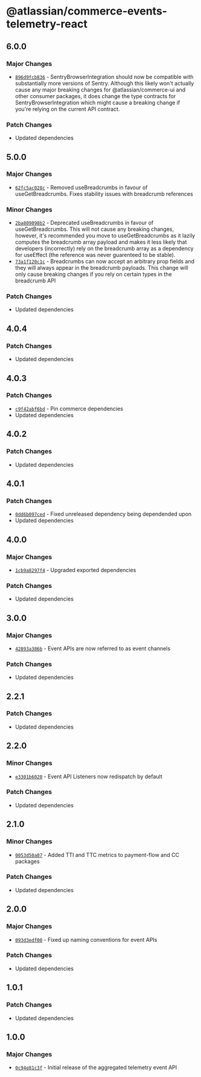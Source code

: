 # @atlassian/commerce-events-telemetry-react

## 6.0.0

### Major Changes

- [`896d9fcb836`](https://bitbucket.org/atlassian/atlassian-frontend/commits/896d9fcb836) - SentryBrowserIntegration should now be compatible with substantially more versions of Sentry. Although this likely won't actually cause any major breaking changes for @atlassian/commerce-ui and other consumer packages, it does change the type contracts for SentryBrowserIntegration which might cause a breaking change if you're relying on the current API contract.

### Patch Changes

- Updated dependencies

## 5.0.0

### Major Changes

- [`62fc5ac028c`](https://bitbucket.org/atlassian/atlassian-frontend/commits/62fc5ac028c) - Removed useBreadcrumbs in favour of useGetBreadcrumbs. Fixes stability issues with breadcrumb references

### Minor Changes

- [`2ba809098b2`](https://bitbucket.org/atlassian/atlassian-frontend/commits/2ba809098b2) - Deprecated useBreadcrumbs in favour of useGetBreadcrumbs. This will not cause any breaking changes, however, it's recommended you move to useGetBreadcrumbs as it lazily computes the breadcrumb array payload and makes it less likely that developers (incorrectly) rely on the breadcrumb array as a dependency for useEffect (the reference was never guarenteed to be stable).
- [`73a1f120c1c`](https://bitbucket.org/atlassian/atlassian-frontend/commits/73a1f120c1c) - Breadcrumbs can now accept an arbitrary prop fields and they will always appear in the breadcrumb payloads. This change will only cause breaking changes if you rely on certain types in the breadcrumb API

### Patch Changes

- Updated dependencies

## 4.0.4

### Patch Changes

- Updated dependencies

## 4.0.3

### Patch Changes

- [`c9f42abf6bd`](https://bitbucket.org/atlassian/atlassian-frontend/commits/c9f42abf6bd) - Pin commerce dependencies
- Updated dependencies

## 4.0.2

### Patch Changes

- Updated dependencies

## 4.0.1

### Patch Changes

- [`0dd6b097ced`](https://bitbucket.org/atlassian/atlassian-frontend/commits/0dd6b097ced) - Fixed unreleased dependency being dependended upon
- Updated dependencies

## 4.0.0

### Major Changes

- [`1cb9a8297f4`](https://bitbucket.org/atlassian/atlassian-frontend/commits/1cb9a8297f4) - Upgraded exported dependencies

### Patch Changes

- Updated dependencies

## 3.0.0

### Major Changes

- [`42893a386b`](https://bitbucket.org/atlassian/atlassian-frontend/commits/42893a386b) - Event APIs are now referred to as event channels

### Patch Changes

- Updated dependencies

## 2.2.1

### Patch Changes

- Updated dependencies

## 2.2.0

### Minor Changes

- [`e3301b6020`](https://bitbucket.org/atlassian/atlassian-frontend/commits/e3301b6020) - Event API Listeners now redispatch by default

### Patch Changes

- Updated dependencies

## 2.1.0

### Minor Changes

- [`0053d50a07`](https://bitbucket.org/atlassian/atlassian-frontend/commits/0053d50a07) - Added TTI and TTC metrics to payment-flow and CC packages

### Patch Changes

- Updated dependencies

## 2.0.0

### Major Changes

- [`093d3edf00`](https://bitbucket.org/atlassian/atlassian-frontend/commits/093d3edf00) - Fixed up naming conventions for event APIs

### Patch Changes

- Updated dependencies

## 1.0.1

### Patch Changes

- Updated dependencies

## 1.0.0

### Major Changes

- [`0c94e81c3f`](https://bitbucket.org/atlassian/atlassian-frontend/commits/0c94e81c3f) - Initial release of the aggregated telemetry event API
